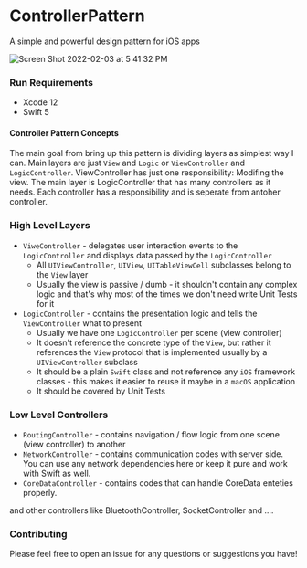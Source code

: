 # ControllerPattern
A simple and powerful design pattern for iOS apps

![Screen Shot 2022-02-03 at 5 41 32 PM](https://user-images.githubusercontent.com/20265908/152364263-9296ad0f-8a1d-4226-9428-773e5dc2586d.png)

### Run Requirements

* Xcode 12
* Swift 5

#### Controller Pattern Concepts
The main goal from bring up this pattern is dividing layers as simplest way I can. Main layers are just `View` and `Logic` or `ViewController` and `LogicController`. ViewController has just one responsibility: Modifing the view.
The main layer is LogicController that has many controllers as it needs. Each controller has a responsibility and is seperate from antoher controller.

### High Level Layers

* `ViweController` - delegates user interaction events to the `LogicController` and displays data passed by the `LogicController`
    * All `UIViewController`, `UIView`, `UITableViewCell` subclasses belong to the `View` layer
    * Usually the view is passive / dumb - it shouldn't contain any complex logic and that's why most of the times we don't need write Unit Tests for it
* `LogicController` - contains the presentation logic and tells the `ViewController` what to present
    * Usually we have one `LogicController` per scene (view controller)
    * It doesn't reference the concrete type of the `View`, but rather it references the `View` protocol that is implemented usually by a `UIViewController` subclass
    * It should be a plain `Swift` class and not reference any `iOS` framework classes - this makes it easier to reuse it maybe in a `macOS` application
    * It should be covered by Unit Tests
    
    
### Low Level Controllers

* `RoutingController` - contains navigation / flow logic from one scene (view controller) to another
* `NetworkController` - contains communication codes with server side. You can use any network dependencies here or keep it pure and work with Swift as well.
* `CoreDataController` - contains codes that can handle CoreData enteties properly.

and other controllers like BluetoothController, SocketController and ....

### Contributing

Please feel free to open an issue for any questions or suggestions you have!
